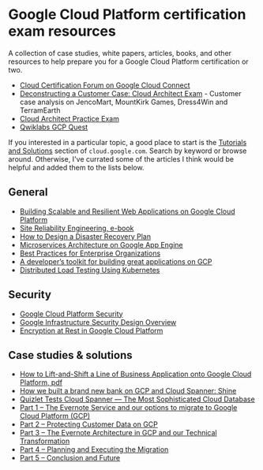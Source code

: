 # Google Cloud Platform certification exam resources

A collection of case studies, white papers, articles, books, and other resources to help prepare you for a Google Cloud Platform certification or two.

* [Cloud Certification Forum on Google Cloud Connect](https://www.cloudconnect.goog/community/partners/training-credentials/cloud-certification-forum)
* [Deconstructing a Customer Case: Cloud Architect Exam](https://drive.google.com/file/d/0B_Lz_rr26YL8enV6SzRWTVRyWm8/view) - Customer case analysis on JencoMart, MountKirk Games, Dress4Win and TerramEarth
* [Cloud Architect Practice Exam](https://cloud.google.com/certification/practice-exam/cloud-architect)
* [Qwiklabs GCP Quest](https://google.qwiklabs.com/catalog?locale=en)

If you interested in a particular topic, a good place to start is the [Tutorials and Solutions](https://cloud.google.com/docs/tutorials) section of `cloud.google.com`. Search by keyword or browse around. Otherwise, I've currated some of the articles I think would be helpful and added them to the lists below.

## General

* [Building Scalable and Resilient Web Applications on Google Cloud Platform](https://cloud.google.com/solutions/scalable-and-resilient-apps)
* [Site Reliability Engineering, e-book](https://landing.google.com/sre/book.html)
* [How to Design a Disaster Recovery Plan](https://cloud.google.com/solutions/designing-a-disaster-recovery-plan)
* [Microservices Architecture on Google App Engine](https://cloud.google.com/appengine/docs/standard/python/microservices-on-app-engine)
* [Best Practices for Enterprise Organizations](https://cloud.google.com/docs/enterprise/best-practices-for-enterprise-organizations)
* [A developer’s toolkit for building great applications on GCP](https://cloudplatform.googleblog.com/2017/12/a-developers-toolkit-for-building-great-applications-on-GCP.html)
* [Distributed Load Testing Using Kubernetes](https://cloud.google.com/solutions/distributed-load-testing-using-kubernetes)

## Security

* [Google Cloud Platform Security](https://cloud.google.com/security/)
* [Google Infrastructure Security Design Overview](https://cloud.google.com/security/security-design/)
* [Encryption at Rest in Google Cloud Platform](https://cloud.google.com/security/encryption-at-rest/default-encryption/)

## Case studies & solutions

* [How to Lift-and-Shift a Line of Business Application onto Google Cloud Platform, pdf](https://cloud.google.com/files/Lift-and-Shift-onto-Google-Cloud.pdf)
* [How we built a brand new bank on GCP and Cloud Spanner: Shine](https://cloudplatform.googleblog.com/2017/09/how-shine-built-bank-on-gcp-and-cloud-spanner.html)
* [Quizlet Tests Cloud Spanner — The Most Sophisticated Cloud Database](https://quizlet.com/blog/quizlet-cloud-spanner)
* [Part 1 – The Evernote Service and our options to migrate to Google Cloud Platform (GCP)](https://blog.evernote.com/tech/2017/02/08/part-1-evernote-service-options-migrate-google-cloud-platform-gcp/)
* [Part 2 – Protecting Customer Data on GCP](https://blog.evernote.com/tech/2017/02/08/part-2-protecting-customer-data-gcp/)
* [Part 3 – The Evernote Architecture in GCP and our Technical Transformation](https://blog.evernote.com/tech/2017/02/08/part-3-evernote-architecture-gcp-technical-transformation/)
* [Part 4 – Planning and Executing the Migration](https://blog.evernote.com/tech/2017/02/08/part-4-planning-executing-migration/)
* [Part 5 – Conclusion and Future](https://blog.evernote.com/tech/2017/02/08/part-5-conclusion-future/)


